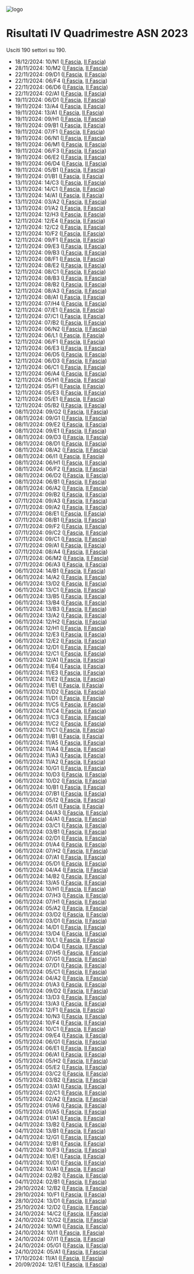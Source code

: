 ![logo](img/logo-2023.png)

# Risultati IV Quadrimestre ASN 2023

Usciti 190 settori su 190.

- 18/12/2024: 10/N1 ([I Fascia](https://asn23.cineca.it/pubblico/miur/esito/10%252FN1/1/2), [II Fascia](https://asn23.cineca.it/pubblico/miur/esito/10%252FN1/2/2))
- 28/11/2024: 10/M2 ([I Fascia](https://asn23.cineca.it/pubblico/miur/esito/10%252FM2/1/2), [II Fascia](https://asn23.cineca.it/pubblico/miur/esito/10%252FM2/2/2))
- 22/11/2024: 09/D1 ([I Fascia](https://asn23.cineca.it/pubblico/miur/esito/09%252FD1/1/2), [II Fascia](https://asn23.cineca.it/pubblico/miur/esito/09%252FD1/2/2))
- 22/11/2024: 06/F4 ([I Fascia](https://asn23.cineca.it/pubblico/miur/esito/06%252FF4/1/2), [II Fascia](https://asn23.cineca.it/pubblico/miur/esito/06%252FF4/2/2))
- 22/11/2024: 06/D6 ([I Fascia](https://asn23.cineca.it/pubblico/miur/esito/06%252FD6/1/2), [II Fascia](https://asn23.cineca.it/pubblico/miur/esito/06%252FD6/2/2))
- 22/11/2024: 02/A1 ([I Fascia](https://asn23.cineca.it/pubblico/miur/esito/02%252FA1/1/2), [II Fascia](https://asn23.cineca.it/pubblico/miur/esito/02%252FA1/2/2))
- 19/11/2024: 06/D1 ([I Fascia](https://asn23.cineca.it/pubblico/miur/esito/06%252FD1/1/2), [II Fascia](https://asn23.cineca.it/pubblico/miur/esito/06%252FD1/2/2))
- 19/11/2024: 13/A4 ([I Fascia](https://asn23.cineca.it/pubblico/miur/esito/13%252FA4/1/2), [II Fascia](https://asn23.cineca.it/pubblico/miur/esito/13%252FA4/2/2))
- 19/11/2024: 13/A1 ([I Fascia](https://asn23.cineca.it/pubblico/miur/esito/13%252FA1/1/2), [II Fascia](https://asn23.cineca.it/pubblico/miur/esito/13%252FA1/2/2))
- 19/11/2024: 09/H1 ([I Fascia](https://asn23.cineca.it/pubblico/miur/esito/09%252FH1/1/2), [II Fascia](https://asn23.cineca.it/pubblico/miur/esito/09%252FH1/2/2))
- 19/11/2024: 09/B1 ([I Fascia](https://asn23.cineca.it/pubblico/miur/esito/09%252FB1/1/2), [II Fascia](https://asn23.cineca.it/pubblico/miur/esito/09%252FB1/2/2))
- 19/11/2024: 07/F1 ([I Fascia](https://asn23.cineca.it/pubblico/miur/esito/07%252FF1/1/2), [II Fascia](https://asn23.cineca.it/pubblico/miur/esito/07%252FF1/2/2))
- 19/11/2024: 06/N1 ([I Fascia](https://asn23.cineca.it/pubblico/miur/esito/06%252FN1/1/2), [II Fascia](https://asn23.cineca.it/pubblico/miur/esito/06%252FN1/2/2))
- 19/11/2024: 06/M1 ([I Fascia](https://asn23.cineca.it/pubblico/miur/esito/06%252FM1/1/2), [II Fascia](https://asn23.cineca.it/pubblico/miur/esito/06%252FM1/2/2))
- 19/11/2024: 06/F3 ([I Fascia](https://asn23.cineca.it/pubblico/miur/esito/06%252FF3/1/2), [II Fascia](https://asn23.cineca.it/pubblico/miur/esito/06%252FF3/2/2))
- 19/11/2024: 06/E2 ([I Fascia](https://asn23.cineca.it/pubblico/miur/esito/06%252FE2/1/2), [II Fascia](https://asn23.cineca.it/pubblico/miur/esito/06%252FE2/2/2))
- 19/11/2024: 06/D4 ([I Fascia](https://asn23.cineca.it/pubblico/miur/esito/06%252FD4/1/2), [II Fascia](https://asn23.cineca.it/pubblico/miur/esito/06%252FD4/2/2))
- 19/11/2024: 05/B1 ([I Fascia](https://asn23.cineca.it/pubblico/miur/esito/05%252FB1/1/2), [II Fascia](https://asn23.cineca.it/pubblico/miur/esito/05%252FB1/2/2))
- 19/11/2024: 01/B1 ([I Fascia](https://asn23.cineca.it/pubblico/miur/esito/01%252FB1/1/2), [II Fascia](https://asn23.cineca.it/pubblico/miur/esito/01%252FB1/2/2))
- 13/11/2024: 14/C3 ([I Fascia](https://asn23.cineca.it/pubblico/miur/esito/14%252FC3/1/2), [II Fascia](https://asn23.cineca.it/pubblico/miur/esito/14%252FC3/2/2))
- 13/11/2024: 14/C1 ([I Fascia](https://asn23.cineca.it/pubblico/miur/esito/14%252FC1/1/2), [II Fascia](https://asn23.cineca.it/pubblico/miur/esito/14%252FC1/2/2))
- 13/11/2024: 14/A1 ([I Fascia](https://asn23.cineca.it/pubblico/miur/esito/14%252FA1/1/2), [II Fascia](https://asn23.cineca.it/pubblico/miur/esito/14%252FA1/2/2))
- 13/11/2024: 03/A2 ([I Fascia](https://asn23.cineca.it/pubblico/miur/esito/03%252FA2/1/2), [II Fascia](https://asn23.cineca.it/pubblico/miur/esito/03%252FA2/2/2))
- 13/11/2024: 01/A2 ([I Fascia](https://asn23.cineca.it/pubblico/miur/esito/01%252FA2/1/2), [II Fascia](https://asn23.cineca.it/pubblico/miur/esito/01%252FA2/2/2))
- 12/11/2024: 12/H3 ([I Fascia](https://asn23.cineca.it/pubblico/miur/esito/12%252FH3/1/2), [II Fascia](https://asn23.cineca.it/pubblico/miur/esito/12%252FH3/2/2))
- 12/11/2024: 12/E4 ([I Fascia](https://asn23.cineca.it/pubblico/miur/esito/12%252FE4/1/2), [II Fascia](https://asn23.cineca.it/pubblico/miur/esito/12%252FE4/2/2))
- 12/11/2024: 12/C2 ([I Fascia](https://asn23.cineca.it/pubblico/miur/esito/12%252FC2/1/2), [II Fascia](https://asn23.cineca.it/pubblico/miur/esito/12%252FC2/2/2))
- 12/11/2024: 10/F2 ([I Fascia](https://asn23.cineca.it/pubblico/miur/esito/10%252FF2/1/2), [II Fascia](https://asn23.cineca.it/pubblico/miur/esito/10%252FF2/2/2))
- 12/11/2024: 09/F1 ([I Fascia](https://asn23.cineca.it/pubblico/miur/esito/09%252FF1/1/2), [II Fascia](https://asn23.cineca.it/pubblico/miur/esito/09%252FF1/2/2))
- 12/11/2024: 09/E3 ([I Fascia](https://asn23.cineca.it/pubblico/miur/esito/09%252FE3/1/2), [II Fascia](https://asn23.cineca.it/pubblico/miur/esito/09%252FE3/2/2))
- 12/11/2024: 09/B3 ([I Fascia](https://asn23.cineca.it/pubblico/miur/esito/09%252FB3/1/2), [II Fascia](https://asn23.cineca.it/pubblico/miur/esito/09%252FB3/2/2))
- 12/11/2024: 08/F1 ([I Fascia](https://asn23.cineca.it/pubblico/miur/esito/08%252FF1/1/2), [II Fascia](https://asn23.cineca.it/pubblico/miur/esito/08%252FF1/2/2))
- 12/11/2024: 08/E2 ([I Fascia](https://asn23.cineca.it/pubblico/miur/esito/08%252FE2/1/2), [II Fascia](https://asn23.cineca.it/pubblico/miur/esito/08%252FE2/2/2))
- 12/11/2024: 08/C1 ([I Fascia](https://asn23.cineca.it/pubblico/miur/esito/08%252FC1/1/2), [II Fascia](https://asn23.cineca.it/pubblico/miur/esito/08%252FC1/2/2))
- 12/11/2024: 08/B3 ([I Fascia](https://asn23.cineca.it/pubblico/miur/esito/08%252FB3/1/2), [II Fascia](https://asn23.cineca.it/pubblico/miur/esito/08%252FB3/2/2))
- 12/11/2024: 08/B2 ([I Fascia](https://asn23.cineca.it/pubblico/miur/esito/08%252FB2/1/2), [II Fascia](https://asn23.cineca.it/pubblico/miur/esito/08%252FB2/2/2))
- 12/11/2024: 08/A3 ([I Fascia](https://asn23.cineca.it/pubblico/miur/esito/08%252FA3/1/2), [II Fascia](https://asn23.cineca.it/pubblico/miur/esito/08%252FA3/2/2))
- 12/11/2024: 08/A1 ([I Fascia](https://asn23.cineca.it/pubblico/miur/esito/08%252FA1/1/2), [II Fascia](https://asn23.cineca.it/pubblico/miur/esito/08%252FA1/2/2))
- 12/11/2024: 07/H4 ([I Fascia](https://asn23.cineca.it/pubblico/miur/esito/07%252FH4/1/2), [II Fascia](https://asn23.cineca.it/pubblico/miur/esito/07%252FH4/2/2))
- 12/11/2024: 07/E1 ([I Fascia](https://asn23.cineca.it/pubblico/miur/esito/07%252FE1/1/2), [II Fascia](https://asn23.cineca.it/pubblico/miur/esito/07%252FE1/2/2))
- 12/11/2024: 07/C1 ([I Fascia](https://asn23.cineca.it/pubblico/miur/esito/07%252FC1/1/2), [II Fascia](https://asn23.cineca.it/pubblico/miur/esito/07%252FC1/2/2))
- 12/11/2024: 07/B2 ([I Fascia](https://asn23.cineca.it/pubblico/miur/esito/07%252FB2/1/2), [II Fascia](https://asn23.cineca.it/pubblico/miur/esito/07%252FB2/2/2))
- 12/11/2024: 06/N2 ([I Fascia](https://asn23.cineca.it/pubblico/miur/esito/06%252FN2/1/2), [II Fascia](https://asn23.cineca.it/pubblico/miur/esito/06%252FN2/2/2))
- 12/11/2024: 06/L1 ([I Fascia](https://asn23.cineca.it/pubblico/miur/esito/06%252FL1/1/2), [II Fascia](https://asn23.cineca.it/pubblico/miur/esito/06%252FL1/2/2))
- 12/11/2024: 06/F1 ([I Fascia](https://asn23.cineca.it/pubblico/miur/esito/06%252FF1/1/2), [II Fascia](https://asn23.cineca.it/pubblico/miur/esito/06%252FF1/2/2))
- 12/11/2024: 06/E3 ([I Fascia](https://asn23.cineca.it/pubblico/miur/esito/06%252FE3/1/2), [II Fascia](https://asn23.cineca.it/pubblico/miur/esito/06%252FE3/2/2))
- 12/11/2024: 06/D5 ([I Fascia](https://asn23.cineca.it/pubblico/miur/esito/06%252FD5/1/2), [II Fascia](https://asn23.cineca.it/pubblico/miur/esito/06%252FD5/2/2))
- 12/11/2024: 06/D3 ([I Fascia](https://asn23.cineca.it/pubblico/miur/esito/06%252FD3/1/2), [II Fascia](https://asn23.cineca.it/pubblico/miur/esito/06%252FD3/2/2))
- 12/11/2024: 06/C1 ([I Fascia](https://asn23.cineca.it/pubblico/miur/esito/06%252FC1/1/2), [II Fascia](https://asn23.cineca.it/pubblico/miur/esito/06%252FC1/2/2))
- 12/11/2024: 06/A4 ([I Fascia](https://asn23.cineca.it/pubblico/miur/esito/06%252FA4/1/2), [II Fascia](https://asn23.cineca.it/pubblico/miur/esito/06%252FA4/2/2))
- 12/11/2024: 05/H1 ([I Fascia](https://asn23.cineca.it/pubblico/miur/esito/05%252FH1/1/2), [II Fascia](https://asn23.cineca.it/pubblico/miur/esito/05%252FH1/2/2))
- 12/11/2024: 05/F1 ([I Fascia](https://asn23.cineca.it/pubblico/miur/esito/05%252FF1/1/2), [II Fascia](https://asn23.cineca.it/pubblico/miur/esito/05%252FF1/2/2))
- 12/11/2024: 05/E3 ([I Fascia](https://asn23.cineca.it/pubblico/miur/esito/05%252FE3/1/2), [II Fascia](https://asn23.cineca.it/pubblico/miur/esito/05%252FE3/2/2))
- 12/11/2024: 05/E1 ([I Fascia](https://asn23.cineca.it/pubblico/miur/esito/05%252FE1/1/2), [II Fascia](https://asn23.cineca.it/pubblico/miur/esito/05%252FE1/2/2))
- 12/11/2024: 05/B2 ([I Fascia](https://asn23.cineca.it/pubblico/miur/esito/05%252FB2/1/2), [II Fascia](https://asn23.cineca.it/pubblico/miur/esito/05%252FB2/2/2))
- 08/11/2024: 09/G2 ([I Fascia](https://asn23.cineca.it/pubblico/miur/esito/09%252FG2/1/2), [II Fascia](https://asn23.cineca.it/pubblico/miur/esito/09%252FG2/2/2))
- 08/11/2024: 09/G1 ([I Fascia](https://asn23.cineca.it/pubblico/miur/esito/09%252FG1/1/2), [II Fascia](https://asn23.cineca.it/pubblico/miur/esito/09%252FG1/2/2))
- 08/11/2024: 09/E2 ([I Fascia](https://asn23.cineca.it/pubblico/miur/esito/09%252FE2/1/2), [II Fascia](https://asn23.cineca.it/pubblico/miur/esito/09%252FE2/2/2))
- 08/11/2024: 09/E1 ([I Fascia](https://asn23.cineca.it/pubblico/miur/esito/09%252FE1/1/2), [II Fascia](https://asn23.cineca.it/pubblico/miur/esito/09%252FE1/2/2))
- 08/11/2024: 09/D3 ([I Fascia](https://asn23.cineca.it/pubblico/miur/esito/09%252FD3/1/2), [II Fascia](https://asn23.cineca.it/pubblico/miur/esito/09%252FD3/2/2))
- 08/11/2024: 08/D1 ([I Fascia](https://asn23.cineca.it/pubblico/miur/esito/08%252FD1/1/2), [II Fascia](https://asn23.cineca.it/pubblico/miur/esito/08%252FD1/2/2))
- 08/11/2024: 08/A2 ([I Fascia](https://asn23.cineca.it/pubblico/miur/esito/08%252FA2/1/2), [II Fascia](https://asn23.cineca.it/pubblico/miur/esito/08%252FA2/2/2))
- 08/11/2024: 06/I1 ([I Fascia](https://asn23.cineca.it/pubblico/miur/esito/06%252FI1/1/2), [II Fascia](https://asn23.cineca.it/pubblico/miur/esito/06%252FI1/2/2))
- 08/11/2024: 06/H1 ([I Fascia](https://asn23.cineca.it/pubblico/miur/esito/06%252FH1/1/2), [II Fascia](https://asn23.cineca.it/pubblico/miur/esito/06%252FH1/2/2))
- 08/11/2024: 06/F2 ([I Fascia](https://asn23.cineca.it/pubblico/miur/esito/06%252FF2/1/2), [II Fascia](https://asn23.cineca.it/pubblico/miur/esito/06%252FF2/2/2))
- 08/11/2024: 06/D2 ([I Fascia](https://asn23.cineca.it/pubblico/miur/esito/06%252FD2/1/2), [II Fascia](https://asn23.cineca.it/pubblico/miur/esito/06%252FD2/2/2))
- 08/11/2024: 06/B1 ([I Fascia](https://asn23.cineca.it/pubblico/miur/esito/06%252FB1/1/2), [II Fascia](https://asn23.cineca.it/pubblico/miur/esito/06%252FB1/2/2))
- 08/11/2024: 06/A2 ([I Fascia](https://asn23.cineca.it/pubblico/miur/esito/06%252FA2/1/2), [II Fascia](https://asn23.cineca.it/pubblico/miur/esito/06%252FA2/2/2))
- 07/11/2024: 09/B2 ([I Fascia](https://asn23.cineca.it/pubblico/miur/esito/09%252FB2/1/2), [II Fascia](https://asn23.cineca.it/pubblico/miur/esito/09%252FB2/2/2))
- 07/11/2024: 09/A3 ([I Fascia](https://asn23.cineca.it/pubblico/miur/esito/09%252FA3/1/2), [II Fascia](https://asn23.cineca.it/pubblico/miur/esito/09%252FA3/2/2))
- 07/11/2024: 09/A2 ([I Fascia](https://asn23.cineca.it/pubblico/miur/esito/09%252FA2/1/2), [II Fascia](https://asn23.cineca.it/pubblico/miur/esito/09%252FA2/2/2))
- 07/11/2024: 08/E1 ([I Fascia](https://asn23.cineca.it/pubblico/miur/esito/08%252FE1/1/2), [II Fascia](https://asn23.cineca.it/pubblico/miur/esito/08%252FE1/2/2))
- 07/11/2024: 08/B1 ([I Fascia](https://asn23.cineca.it/pubblico/miur/esito/08%252FB1/1/2), [II Fascia](https://asn23.cineca.it/pubblico/miur/esito/08%252FB1/2/2))
- 07/11/2024: 09/F2 ([I Fascia](https://asn23.cineca.it/pubblico/miur/esito/09%252FF2/1/2), [II Fascia](https://asn23.cineca.it/pubblico/miur/esito/09%252FF2/2/2))
- 07/11/2024: 09/C2 ([I Fascia](https://asn23.cineca.it/pubblico/miur/esito/09%252FC2/1/2), [II Fascia](https://asn23.cineca.it/pubblico/miur/esito/09%252FC2/2/2))
- 07/11/2024: 09/C1 ([I Fascia](https://asn23.cineca.it/pubblico/miur/esito/09%252FC1/1/2), [II Fascia](https://asn23.cineca.it/pubblico/miur/esito/09%252FC1/2/2))
- 07/11/2024: 09/A1 ([I Fascia](https://asn23.cineca.it/pubblico/miur/esito/09%252FA1/1/2), [II Fascia](https://asn23.cineca.it/pubblico/miur/esito/09%252FA1/2/2))
- 07/11/2024: 08/A4 ([I Fascia](https://asn23.cineca.it/pubblico/miur/esito/08%252FA4/1/2), [II Fascia](https://asn23.cineca.it/pubblico/miur/esito/08%252FA4/2/2))
- 07/11/2024: 06/M2 ([I Fascia](https://asn23.cineca.it/pubblico/miur/esito/06%252FM2/1/2), [II Fascia](https://asn23.cineca.it/pubblico/miur/esito/06%252FM2/2/2))
- 07/11/2024: 06/A3 ([I Fascia](https://asn23.cineca.it/pubblico/miur/esito/06%252FA3/1/2), [II Fascia](https://asn23.cineca.it/pubblico/miur/esito/06%252FA3/2/2))
- 06/11/2024: 14/B1 ([I Fascia](https://asn23.cineca.it/pubblico/miur/esito/14%252FB1/1/2), [II Fascia](https://asn23.cineca.it/pubblico/miur/esito/14%252FB1/2/2))
- 06/11/2024: 14/A2 ([I Fascia](https://asn23.cineca.it/pubblico/miur/esito/14%252FA2/1/2), [II Fascia](https://asn23.cineca.it/pubblico/miur/esito/14%252FA2/2/2))
- 06/11/2024: 13/D2 ([I Fascia](https://asn23.cineca.it/pubblico/miur/esito/13%252FD2/1/2), [II Fascia](https://asn23.cineca.it/pubblico/miur/esito/13%252FD2/2/2))
- 06/11/2024: 13/C1 ([I Fascia](https://asn23.cineca.it/pubblico/miur/esito/13%252FC1/1/2), [II Fascia](https://asn23.cineca.it/pubblico/miur/esito/13%252FC1/2/2))
- 06/11/2024: 13/B5 ([I Fascia](https://asn23.cineca.it/pubblico/miur/esito/13%252FB5/1/2), [II Fascia](https://asn23.cineca.it/pubblico/miur/esito/13%252FB5/2/2))
- 06/11/2024: 13/B4 ([I Fascia](https://asn23.cineca.it/pubblico/miur/esito/13%252FB4/1/2), [II Fascia](https://asn23.cineca.it/pubblico/miur/esito/13%252FB4/2/2))
- 06/11/2024: 13/B3 ([I Fascia](https://asn23.cineca.it/pubblico/miur/esito/13%252FB3/1/2), [II Fascia](https://asn23.cineca.it/pubblico/miur/esito/13%252FB3/2/2))
- 06/11/2024: 13/A2 ([I Fascia](https://asn23.cineca.it/pubblico/miur/esito/13%252FA2/1/2), [II Fascia](https://asn23.cineca.it/pubblico/miur/esito/13%252FA2/2/2))
- 06/11/2024: 12/H2 ([I Fascia](https://asn23.cineca.it/pubblico/miur/esito/12%252FH2/1/2), [II Fascia](https://asn23.cineca.it/pubblico/miur/esito/12%252FH2/2/2))
- 06/11/2024: 12/H1 ([I Fascia](https://asn23.cineca.it/pubblico/miur/esito/12%252FH1/1/2), [II Fascia](https://asn23.cineca.it/pubblico/miur/esito/12%252FH1/2/2))
- 06/11/2024: 12/E3 ([I Fascia](https://asn23.cineca.it/pubblico/miur/esito/12%252FE3/1/2), [II Fascia](https://asn23.cineca.it/pubblico/miur/esito/12%252FE3/2/2))
- 06/11/2024: 12/E2 ([I Fascia](https://asn23.cineca.it/pubblico/miur/esito/12%252FE2/1/2), [II Fascia](https://asn23.cineca.it/pubblico/miur/esito/12%252FE2/2/2))
- 06/11/2024: 12/D1 ([I Fascia](https://asn23.cineca.it/pubblico/miur/esito/12%252FD1/1/2), [II Fascia](https://asn23.cineca.it/pubblico/miur/esito/12%252FD1/2/2))
- 06/11/2024: 12/C1 ([I Fascia](https://asn23.cineca.it/pubblico/miur/esito/12%252FC1/1/2), [II Fascia](https://asn23.cineca.it/pubblico/miur/esito/12%252FC1/2/2))
- 06/11/2024: 12/A1 ([I Fascia](https://asn23.cineca.it/pubblico/miur/esito/12%252FA1/1/2), [II Fascia](https://asn23.cineca.it/pubblico/miur/esito/12%252FA1/2/2))
- 06/11/2024: 11/E4 ([I Fascia](https://asn23.cineca.it/pubblico/miur/esito/11%252FE4/1/2), [II Fascia](https://asn23.cineca.it/pubblico/miur/esito/11%252FE4/2/2))
- 06/11/2024: 11/E3 ([I Fascia](https://asn23.cineca.it/pubblico/miur/esito/11%252FE3/1/2), [II Fascia](https://asn23.cineca.it/pubblico/miur/esito/11%252FE3/2/2))
- 06/11/2024: 11/E2 ([I Fascia](https://asn23.cineca.it/pubblico/miur/esito/11%252FE2/1/2), [II Fascia](https://asn23.cineca.it/pubblico/miur/esito/11%252FE2/2/2))
- 06/11/2024: 11/E1 ([I Fascia](https://asn23.cineca.it/pubblico/miur/esito/11%252FE1/1/2), [II Fascia](https://asn23.cineca.it/pubblico/miur/esito/11%252FE1/2/2))
- 06/11/2024: 11/D2 ([I Fascia](https://asn23.cineca.it/pubblico/miur/esito/11%252FD2/1/2), [II Fascia](https://asn23.cineca.it/pubblico/miur/esito/11%252FD2/2/2))
- 06/11/2024: 11/D1 ([I Fascia](https://asn23.cineca.it/pubblico/miur/esito/11%252FD1/1/2), [II Fascia](https://asn23.cineca.it/pubblico/miur/esito/11%252FD1/2/2))
- 06/11/2024: 11/C5 ([I Fascia](https://asn23.cineca.it/pubblico/miur/esito/11%252FC5/1/2), [II Fascia](https://asn23.cineca.it/pubblico/miur/esito/11%252FC5/2/2))
- 06/11/2024: 11/C4 ([I Fascia](https://asn23.cineca.it/pubblico/miur/esito/11%252FC4/1/2), [II Fascia](https://asn23.cineca.it/pubblico/miur/esito/11%252FC4/2/2))
- 06/11/2024: 11/C3 ([I Fascia](https://asn23.cineca.it/pubblico/miur/esito/11%252FC3/1/2), [II Fascia](https://asn23.cineca.it/pubblico/miur/esito/11%252FC3/2/2))
- 06/11/2024: 11/C2 ([I Fascia](https://asn23.cineca.it/pubblico/miur/esito/11%252FC2/1/2), [II Fascia](https://asn23.cineca.it/pubblico/miur/esito/11%252FC2/2/2))
- 06/11/2024: 11/C1 ([I Fascia](https://asn23.cineca.it/pubblico/miur/esito/11%252FC1/1/2), [II Fascia](https://asn23.cineca.it/pubblico/miur/esito/11%252FC1/2/2))
- 06/11/2024: 11/B1 ([I Fascia](https://asn23.cineca.it/pubblico/miur/esito/11%252FB1/1/2), [II Fascia](https://asn23.cineca.it/pubblico/miur/esito/11%252FB1/2/2))
- 06/11/2024: 11/A5 ([I Fascia](https://asn23.cineca.it/pubblico/miur/esito/11%252FA5/1/2), [II Fascia](https://asn23.cineca.it/pubblico/miur/esito/11%252FA5/2/2))
- 06/11/2024: 11/A4 ([I Fascia](https://asn23.cineca.it/pubblico/miur/esito/11%252FA4/1/2), [II Fascia](https://asn23.cineca.it/pubblico/miur/esito/11%252FA4/2/2))
- 06/11/2024: 11/A3 ([I Fascia](https://asn23.cineca.it/pubblico/miur/esito/11%252FA3/1/2), [II Fascia](https://asn23.cineca.it/pubblico/miur/esito/11%252FA3/2/2))
- 06/11/2024: 11/A2 ([I Fascia](https://asn23.cineca.it/pubblico/miur/esito/11%252FA2/1/2), [II Fascia](https://asn23.cineca.it/pubblico/miur/esito/11%252FA2/2/2))
- 06/11/2024: 10/G1 ([I Fascia](https://asn23.cineca.it/pubblico/miur/esito/10%252FG1/1/2), [II Fascia](https://asn23.cineca.it/pubblico/miur/esito/10%252FG1/2/2))
- 06/11/2024: 10/D3 ([I Fascia](https://asn23.cineca.it/pubblico/miur/esito/10%252FD3/1/2), [II Fascia](https://asn23.cineca.it/pubblico/miur/esito/10%252FD3/2/2))
- 06/11/2024: 10/D2 ([I Fascia](https://asn23.cineca.it/pubblico/miur/esito/10%252FD2/1/2), [II Fascia](https://asn23.cineca.it/pubblico/miur/esito/10%252FD2/2/2))
- 06/11/2024: 10/B1 ([I Fascia](https://asn23.cineca.it/pubblico/miur/esito/10%252FB1/1/2), [II Fascia](https://asn23.cineca.it/pubblico/miur/esito/10%252FB1/2/2))
- 06/11/2024: 07/B1 ([I Fascia](https://asn23.cineca.it/pubblico/miur/esito/07%252FB1/1/2), [II Fascia](https://asn23.cineca.it/pubblico/miur/esito/07%252FB1/2/2))
- 06/11/2024: 05/I2 ([I Fascia](https://asn23.cineca.it/pubblico/miur/esito/05%252FI2/1/2), [II Fascia](https://asn23.cineca.it/pubblico/miur/esito/05%252FI2/2/2))
- 06/11/2024: 05/I1 ([I Fascia](https://asn23.cineca.it/pubblico/miur/esito/05%252FI1/1/2), [II Fascia](https://asn23.cineca.it/pubblico/miur/esito/05%252FI1/2/2))
- 06/11/2024: 04/A3 ([I Fascia](https://asn23.cineca.it/pubblico/miur/esito/04%252FA3/1/2), [II Fascia](https://asn23.cineca.it/pubblico/miur/esito/04%252FA3/2/2))
- 06/11/2024: 04/A1 ([I Fascia](https://asn23.cineca.it/pubblico/miur/esito/04%252FA1/1/2), [II Fascia](https://asn23.cineca.it/pubblico/miur/esito/04%252FA1/2/2))
- 06/11/2024: 03/C1 ([I Fascia](https://asn23.cineca.it/pubblico/miur/esito/03%252FC1/1/2), [II Fascia](https://asn23.cineca.it/pubblico/miur/esito/03%252FC1/2/2))
- 06/11/2024: 03/B1 ([I Fascia](https://asn23.cineca.it/pubblico/miur/esito/03%252FB1/1/2), [II Fascia](https://asn23.cineca.it/pubblico/miur/esito/03%252FB1/2/2))
- 06/11/2024: 02/D1 ([I Fascia](https://asn23.cineca.it/pubblico/miur/esito/02%252FD1/1/2), [II Fascia](https://asn23.cineca.it/pubblico/miur/esito/02%252FD1/2/2))
- 06/11/2024: 01/A4 ([I Fascia](https://asn23.cineca.it/pubblico/miur/esito/01%252FA4/1/2), [II Fascia](https://asn23.cineca.it/pubblico/miur/esito/01%252FA4/2/2))
- 06/11/2024: 07/H2 ([I Fascia](https://asn23.cineca.it/pubblico/miur/esito/07%252FH2/1/2), [II Fascia](https://asn23.cineca.it/pubblico/miur/esito/07%252FH2/2/2))
- 06/11/2024: 07/A1 ([I Fascia](https://asn23.cineca.it/pubblico/miur/esito/07%252FA1/1/2), [II Fascia](https://asn23.cineca.it/pubblico/miur/esito/07%252FA1/2/2))
- 06/11/2024: 05/D1 ([I Fascia](https://asn23.cineca.it/pubblico/miur/esito/05%252FD1/1/2), [II Fascia](https://asn23.cineca.it/pubblico/miur/esito/05%252FD1/2/2))
- 06/11/2024: 04/A4 ([I Fascia](https://asn23.cineca.it/pubblico/miur/esito/04%252FA4/1/2), [II Fascia](https://asn23.cineca.it/pubblico/miur/esito/04%252FA4/2/2))
- 06/11/2024: 14/B2 ([I Fascia](https://asn23.cineca.it/pubblico/miur/esito/14%252FB2/1/2), [II Fascia](https://asn23.cineca.it/pubblico/miur/esito/14%252FB2/2/2))
- 06/11/2024: 13/A5 ([I Fascia](https://asn23.cineca.it/pubblico/miur/esito/13%252FA5/1/2), [II Fascia](https://asn23.cineca.it/pubblico/miur/esito/13%252FA5/2/2))
- 06/11/2024: 10/H1 ([I Fascia](https://asn23.cineca.it/pubblico/miur/esito/10%252FH1/1/2), [II Fascia](https://asn23.cineca.it/pubblico/miur/esito/10%252FH1/2/2))
- 06/11/2024: 07/H3 ([I Fascia](https://asn23.cineca.it/pubblico/miur/esito/07%252FH3/1/2), [II Fascia](https://asn23.cineca.it/pubblico/miur/esito/07%252FH3/2/2))
- 06/11/2024: 07/H1 ([I Fascia](https://asn23.cineca.it/pubblico/miur/esito/07%252FH1/1/2), [II Fascia](https://asn23.cineca.it/pubblico/miur/esito/07%252FH1/2/2))
- 06/11/2024: 05/A2 ([I Fascia](https://asn23.cineca.it/pubblico/miur/esito/05%252FA2/1/2), [II Fascia](https://asn23.cineca.it/pubblico/miur/esito/05%252FA2/2/2))
- 06/11/2024: 03/D2 ([I Fascia](https://asn23.cineca.it/pubblico/miur/esito/03%252FD2/1/2), [II Fascia](https://asn23.cineca.it/pubblico/miur/esito/03%252FD2/2/2))
- 06/11/2024: 03/D1 ([I Fascia](https://asn23.cineca.it/pubblico/miur/esito/03%252FD1/1/2), [II Fascia](https://asn23.cineca.it/pubblico/miur/esito/03%252FD1/2/2))
- 06/11/2024: 14/D1 ([I Fascia](https://asn23.cineca.it/pubblico/miur/esito/14%252FD1/1/2), [II Fascia](https://asn23.cineca.it/pubblico/miur/esito/14%252FD1/2/2))
- 06/11/2024: 13/D4 ([I Fascia](https://asn23.cineca.it/pubblico/miur/esito/13%252FD4/1/2), [II Fascia](https://asn23.cineca.it/pubblico/miur/esito/13%252FD4/2/2))
- 06/11/2024: 10/L1 ([I Fascia](https://asn23.cineca.it/pubblico/miur/esito/10%252FL1/1/2), [II Fascia](https://asn23.cineca.it/pubblico/miur/esito/10%252FL1/2/2))
- 06/11/2024: 10/D4 ([I Fascia](https://asn23.cineca.it/pubblico/miur/esito/10%252FD4/1/2), [II Fascia](https://asn23.cineca.it/pubblico/miur/esito/10%252FD4/2/2))
- 06/11/2024: 07/H5 ([I Fascia](https://asn23.cineca.it/pubblico/miur/esito/07%252FH5/1/2), [II Fascia](https://asn23.cineca.it/pubblico/miur/esito/07%252FH5/2/2))
- 06/11/2024: 07/G1 ([I Fascia](https://asn23.cineca.it/pubblico/miur/esito/07%252FG1/1/2), [II Fascia](https://asn23.cineca.it/pubblico/miur/esito/07%252FG1/2/2))
- 06/11/2024: 07/D1 ([I Fascia](https://asn23.cineca.it/pubblico/miur/esito/07%252FD1/1/2), [II Fascia](https://asn23.cineca.it/pubblico/miur/esito/07%252FD1/2/2))
- 06/11/2024: 05/C1 ([I Fascia](https://asn23.cineca.it/pubblico/miur/esito/05%252FC1/1/2), [II Fascia](https://asn23.cineca.it/pubblico/miur/esito/05%252FC1/2/2))
- 06/11/2024: 04/A2 ([I Fascia](https://asn23.cineca.it/pubblico/miur/esito/04%252FA2/1/2), [II Fascia](https://asn23.cineca.it/pubblico/miur/esito/04%252FA2/2/2))
- 06/11/2024: 01/A3 ([I Fascia](https://asn23.cineca.it/pubblico/miur/esito/01%252FA3/1/2), [II Fascia](https://asn23.cineca.it/pubblico/miur/esito/01%252FA3/2/2))
- 06/11/2024: 09/D2 ([I Fascia](https://asn23.cineca.it/pubblico/miur/esito/09%252FD2/1/2), [II Fascia](https://asn23.cineca.it/pubblico/miur/esito/09%252FD2/2/2))
- 05/11/2024: 13/D3 ([I Fascia](https://asn23.cineca.it/pubblico/miur/esito/13%252FD3/1/2), [II Fascia](https://asn23.cineca.it/pubblico/miur/esito/13%252FD3/2/2))
- 05/11/2024: 13/A3 ([I Fascia](https://asn23.cineca.it/pubblico/miur/esito/13%252FA3/1/2), [II Fascia](https://asn23.cineca.it/pubblico/miur/esito/13%252FA3/2/2))
- 05/11/2024: 12/F1 ([I Fascia](https://asn23.cineca.it/pubblico/miur/esito/12%252FF1/1/2), [II Fascia](https://asn23.cineca.it/pubblico/miur/esito/12%252FF1/2/2))
- 05/11/2024: 10/N3 ([I Fascia](https://asn23.cineca.it/pubblico/miur/esito/10%252FN3/1/2), [II Fascia](https://asn23.cineca.it/pubblico/miur/esito/10%252FN3/2/2))
- 05/11/2024: 10/F4 ([I Fascia](https://asn23.cineca.it/pubblico/miur/esito/10%252FF4/1/2), [II Fascia](https://asn23.cineca.it/pubblico/miur/esito/10%252FF4/2/2))
- 05/11/2024: 10/C1 ([I Fascia](https://asn23.cineca.it/pubblico/miur/esito/10%252FC1/1/2), [II Fascia](https://asn23.cineca.it/pubblico/miur/esito/10%252FC1/2/2))
- 05/11/2024: 09/E4 ([I Fascia](https://asn23.cineca.it/pubblico/miur/esito/09%252FE4/1/2), [II Fascia](https://asn23.cineca.it/pubblico/miur/esito/09%252FE4/2/2))
- 05/11/2024: 06/G1 ([I Fascia](https://asn23.cineca.it/pubblico/miur/esito/06%252FG1/1/2), [II Fascia](https://asn23.cineca.it/pubblico/miur/esito/06%252FG1/2/2))
- 05/11/2024: 06/E1 ([I Fascia](https://asn23.cineca.it/pubblico/miur/esito/06%252FE1/1/2), [II Fascia](https://asn23.cineca.it/pubblico/miur/esito/06%252FE1/2/2))
- 05/11/2024: 06/A1 ([I Fascia](https://asn23.cineca.it/pubblico/miur/esito/06%252FA1/1/2), [II Fascia](https://asn23.cineca.it/pubblico/miur/esito/06%252FA1/2/2))
- 05/11/2024: 05/H2 ([I Fascia](https://asn23.cineca.it/pubblico/miur/esito/05%252FH2/1/2), [II Fascia](https://asn23.cineca.it/pubblico/miur/esito/05%252FH2/2/2))
- 05/11/2024: 05/E2 ([I Fascia](https://asn23.cineca.it/pubblico/miur/esito/05%252FE2/1/2), [II Fascia](https://asn23.cineca.it/pubblico/miur/esito/05%252FE2/2/2))
- 05/11/2024: 03/C2 ([I Fascia](https://asn23.cineca.it/pubblico/miur/esito/03%252FC2/1/2), [II Fascia](https://asn23.cineca.it/pubblico/miur/esito/03%252FC2/2/2))
- 05/11/2024: 03/B2 ([I Fascia](https://asn23.cineca.it/pubblico/miur/esito/03%252FB2/1/2), [II Fascia](https://asn23.cineca.it/pubblico/miur/esito/03%252FB2/2/2))
- 05/11/2024: 03/A1 ([I Fascia](https://asn23.cineca.it/pubblico/miur/esito/03%252FA1/1/2), [II Fascia](https://asn23.cineca.it/pubblico/miur/esito/03%252FA1/2/2))
- 05/11/2024: 02/C1 ([I Fascia](https://asn23.cineca.it/pubblico/miur/esito/02%252FC1/1/2), [II Fascia](https://asn23.cineca.it/pubblico/miur/esito/02%252FC1/2/2))
- 05/11/2024: 02/A2 ([I Fascia](https://asn23.cineca.it/pubblico/miur/esito/02%252FA2/1/2), [II Fascia](https://asn23.cineca.it/pubblico/miur/esito/02%252FA2/2/2))
- 05/11/2024: 01/A6 ([I Fascia](https://asn23.cineca.it/pubblico/miur/esito/01%252FA6/1/2), [II Fascia](https://asn23.cineca.it/pubblico/miur/esito/01%252FA6/2/2))
- 05/11/2024: 01/A5 ([I Fascia](https://asn23.cineca.it/pubblico/miur/esito/01%252FA5/1/2), [II Fascia](https://asn23.cineca.it/pubblico/miur/esito/01%252FA5/2/2))
- 04/11/2024: 01/A1 ([I Fascia](https://asn23.cineca.it/pubblico/miur/esito/01%252FA1/1/2), [II Fascia](https://asn23.cineca.it/pubblico/miur/esito/01%252FA1/2/2))
- 04/11/2024: 13/B2 ([I Fascia](https://asn23.cineca.it/pubblico/miur/esito/13%252FB2/1/2), [II Fascia](https://asn23.cineca.it/pubblico/miur/esito/13%252FB2/2/2))
- 04/11/2024: 13/B1 ([I Fascia](https://asn23.cineca.it/pubblico/miur/esito/13%252FB1/1/2), [II Fascia](https://asn23.cineca.it/pubblico/miur/esito/13%252FB1/2/2))
- 04/11/2024: 12/G1 ([I Fascia](https://asn23.cineca.it/pubblico/miur/esito/12%252FG1/1/2), [II Fascia](https://asn23.cineca.it/pubblico/miur/esito/12%252FG1/2/2))
- 04/11/2024: 12/B1 ([I Fascia](https://asn23.cineca.it/pubblico/miur/esito/12%252FB1/1/2), [II Fascia](https://asn23.cineca.it/pubblico/miur/esito/12%252FB1/2/2))
- 04/11/2024: 10/F3 ([I Fascia](https://asn23.cineca.it/pubblico/miur/esito/10%252FF3/1/2), [II Fascia](https://asn23.cineca.it/pubblico/miur/esito/10%252FF3/2/2))
- 04/11/2024: 10/E1 ([I Fascia](https://asn23.cineca.it/pubblico/miur/esito/10%252FE1/1/2), [II Fascia](https://asn23.cineca.it/pubblico/miur/esito/10%252FE1/2/2))
- 04/11/2024: 10/D1 ([I Fascia](https://asn23.cineca.it/pubblico/miur/esito/10%252FD1/1/2), [II Fascia](https://asn23.cineca.it/pubblico/miur/esito/10%252FD1/2/2))
- 04/11/2024: 10/A1 ([I Fascia](https://asn23.cineca.it/pubblico/miur/esito/10%252FA1/1/2), [II Fascia](https://asn23.cineca.it/pubblico/miur/esito/10%252FA1/2/2))
- 04/11/2024: 02/B2 ([I Fascia](https://asn23.cineca.it/pubblico/miur/esito/02%252FB2/1/2), [II Fascia](https://asn23.cineca.it/pubblico/miur/esito/02%252FB2/2/2))
- 04/11/2024: 02/B1 ([I Fascia](https://asn23.cineca.it/pubblico/miur/esito/02%252FB1/1/2), [II Fascia](https://asn23.cineca.it/pubblico/miur/esito/02%252FB1/2/2))
- 29/10/2024: 12/B2 ([I Fascia](https://asn23.cineca.it/pubblico/miur/esito/12%252FB2/1/2), [II Fascia](https://asn23.cineca.it/pubblico/miur/esito/12%252FB2/2/2))
- 29/10/2024: 10/F1 ([I Fascia](https://asn23.cineca.it/pubblico/miur/esito/10%252FF1/1/2), [II Fascia](https://asn23.cineca.it/pubblico/miur/esito/10%252FF1/2/2))
- 28/10/2024: 13/D1 ([I Fascia](https://asn23.cineca.it/pubblico/miur/esito/13%252FD1/1/2), [II Fascia](https://asn23.cineca.it/pubblico/miur/esito/13%252FD1/2/2))
- 25/10/2024: 12/D2 ([I Fascia](https://asn23.cineca.it/pubblico/miur/esito/12%252FD2/1/2), [II Fascia](https://asn23.cineca.it/pubblico/miur/esito/12%252FD2/2/2))
- 24/10/2024: 14/C2 ([I Fascia](https://asn23.cineca.it/pubblico/miur/esito/14%252FC2/1/2), [II Fascia](https://asn23.cineca.it/pubblico/miur/esito/14%252FC2/2/2))
- 24/10/2024: 12/G2 ([I Fascia](https://asn23.cineca.it/pubblico/miur/esito/12%252FG2/1/2), [II Fascia](https://asn23.cineca.it/pubblico/miur/esito/12%252FG2/2/2))
- 24/10/2024: 10/M1 ([I Fascia](https://asn23.cineca.it/pubblico/miur/esito/10%252FM1/1/2), [II Fascia](https://asn23.cineca.it/pubblico/miur/esito/10%252FM1/2/2))
- 24/10/2024: 10/I1 ([I Fascia](https://asn23.cineca.it/pubblico/miur/esito/10%252FI1/1/2), [II Fascia](https://asn23.cineca.it/pubblico/miur/esito/10%252FI1/2/2))
- 24/10/2024: 07/I1 ([I Fascia](https://asn23.cineca.it/pubblico/miur/esito/07%252FI1/1/2), [II Fascia](https://asn23.cineca.it/pubblico/miur/esito/07%252FI1/2/2))
- 24/10/2024: 05/G1 ([I Fascia](https://asn23.cineca.it/pubblico/miur/esito/05%252FG1/1/2), [II Fascia](https://asn23.cineca.it/pubblico/miur/esito/05%252FG1/2/2))
- 24/10/2024: 05/A1 ([I Fascia](https://asn23.cineca.it/pubblico/miur/esito/05%252FA1/1/2), [II Fascia](https://asn23.cineca.it/pubblico/miur/esito/05%252FA1/2/2))
- 17/10/2024: 11/A1 ([I Fascia](https://asn23.cineca.it/pubblico/miur/esito/11%252FA1/1/2), [II Fascia](https://asn23.cineca.it/pubblico/miur/esito/11%252FA1/2/2))
- 20/09/2024: 12/E1 ([I Fascia](https://asn23.cineca.it/pubblico/miur/esito/12%252FE1/1/2), [II Fascia](https://asn23.cineca.it/pubblico/miur/esito/12%252FE1/2/2))

